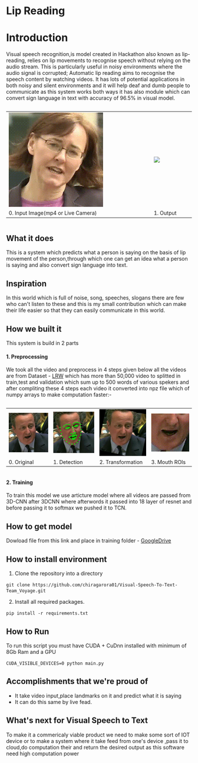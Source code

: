 # Lip Reading




<!-- #### Demo Video - [Click Here](https://www.youtube.com/watch?v=UnBANdAMgWA) -->

# Introduction

Visual speech recognition,is model created in  Hackathon also known as lip-reading, relies on lip movements to recognise speech without relying on the audio stream. This is particularly useful in noisy environments where the audio signal is corrupted; Automatic lip reading aims to recognise the speech content by watching videos. It has lots of potential applications in both noisy and silent environments and it will help deaf and dumb people to communicate as this system works both ways it has also module which can convert sign language in text with accuracy of 96.5% in visual model.

<table style="display: inline-table;">  
<tr>
<td><img src="https://github.com/chiragarora01/Visual-Speech-To-Text-Team_Voyage/blob/master/screenshot/media1.gif"></td>
<td><img src="https://github.com/chiragarora01/Visual-Speech-To-Text-Team_Voyage/blob/master/screenshot/media3.gif" width="432"></td>
<tr>
<td>0. Input Image(mp4 or Live Camera)</td> 
<td>1. Output</td>
</table>

## What it does

This is a system which predicts what a person is saying on the basis of lip movement of the person,through which one can get an idea what a person is saying and also convert sign language into text.


## Inspiration
In this world which is full of noise, song, speeches, slogans there are few who can't listen to these and this is my small contribution which can make their life easier so that they can easily communicate in this world.

## How we built it
This system is build in 2 parts 
#### 1. Preprocessing 
    
We took all the video and preprocess in 4 steps given below all the videos are from Dataset - [LRW](https://www.robots.ox.ac.uk/~vgg/data/lip_reading/lrw1.html) which has more than 50,000 video to splitted in train,test and validation which sum up to 500 words of various spekers and after compliting these 4 steps each video it converted into npz file which of numpy arrays to make computation faster:-
<table style="display: inline-table;">  
<tr><td><img src="https://github.com/chiragarora01/Visual-Speech-To-Text-Team_Voyage/blob/master/screenshot/original.gif", width="144"></td><td><img src="https://github.com/chiragarora01/Visual-Speech-To-Text-Team_Voyage/blob/master/screenshot/detected.gif" width="144"></td><td><img src="https://github.com/chiragarora01/Visual-Speech-To-Text-Team_Voyage/blob/master/screenshot/transformed.gif" width="144"></td><td><img src="https://github.com/chiragarora01/Visual-Speech-To-Text-Team_Voyage/blob/master/screenshot/cropped.gif" width="144"></td></tr>
<tr><td>0. Original</td> <td>1. Detection</td> <td>2. Transformation</td> <td>3. Mouth ROIs</td> </tr>
</table>

#### 2. Training  
To train this model we use  articture model where all videos are passed from 3D-CNN after 3DCNN where afterwords it passed into 18 layer of resnet and before passing it to softmax we pushed it to TCN.




## How to get model

Dowload file from this link and place in training folder - [GoogleDrive](https://drive.google.com/file/d/1XTL5ZuipKvKgYQfzYqRcaWAjXsIdHE_Z/view?usp=sharing)


## How to install environment

1. Clone the repository into a directory

```Shell
git clone https://github.com/chiragarora01/Visual-Speech-To-Text-Team_Voyage.git
```

2. Install all required packages.

```Shell
pip install -r requirements.txt
```

## How to Run

To run this script you must have CUDA + CuDnn installed with minimum of 8Gb Ram and a GPU 
```Shell
CUDA_VISIBLE_DEVICES=0 python main.py
```

## Accomplishments that we're proud of
- It take video input,place landmarks on it and predict what it is saying
- It can do this same by live fead.

## What's next for Visual Speech to Text 

To make it a commericaly viable product we need to make some sort of IOT device or to make a system where it take feed from one's device ,pass it to cloud,do computation their and return the desired output as this software need high computation power 
